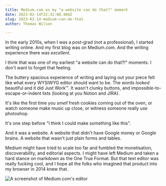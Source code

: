 ```yaml
---
title: Medium.com as my "a website can do that?" moment
date: 2023-02-14T22:31:08.484Z
slug: 2023-02-14-medium-can-do-that
author: Thomas Wilson

---
```

In the early 2010s, when I was a post-grad (not a professional), I started writing online.  And my first blog was on Medium.com.  And the writing experience there was *excellent*.

I think that was one of my earliest \"a website can do that?!\" moments.  I don't want to forget that feeling.

The buttery spacious experience of writing and laying out your piece felt like what every WYSIWYG editor should want to be.  The words *looked* beautiful and it did Just Work™️.  It wasn't clunky buttons, and impossible-to-escape-or-indent lists (looking at you Notion and JIRA).  

It's like the first time you *smell* fresh cookies coming out of the oven, or watch someone make music up close, or witness someone really *use* photoshop.  

It's one step before \"I think I could make something like this\".

And it was a website.  A website that didn't have Google money or Google brains.  A website that wasn't just plain forms and tables.

Medium might have tried to scale too far and fumbled the monetisation, discoverability, and editorial aspects.  I might have left Medium and taken a hard stance on markdown as the One True Format.  But that text editor was really fucking cool, and I hope all the folks who imagined that product into my browser in 2014 knew that.

![A screenshot of Medium.com's editor](https://help.medium.com/hc/article_attachments/360010397434/dropcap.png)


